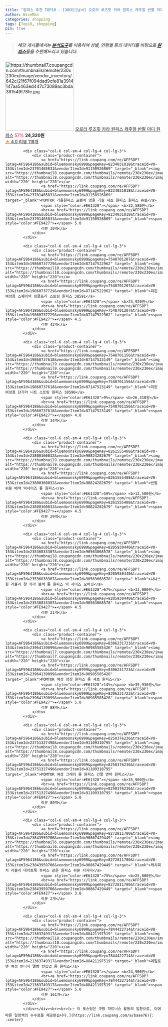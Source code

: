 ```yaml
---
title: "원피스 추천 TOP10 - [30대][남녀] 오로라 루즈핏 카라 원피스 캐주얼 반팔 미디 원피스"
author: WiseMan
categories: shopping
tags: [Top10, shopping]
pin: true
---
```


> ##### 해당 게시물에서는 [**분석도구**](https://itemscout.io/)를 이용하여 **성별**, **연령별** 등의 데이터를 바탕으로 [**원피스**](https://link.coupang.com/a/baae76)들을 추천해드리고 있습니다.
<div class="container"><div class="row">
            <div class="col-6 col-sm-4 col-lg-4 col-lg-3">
                <div class="product-container">
                    <a href="https://link.coupang.com/re/AFFSDP?lptag=AF5964186&subid=bluemoonsky6999&pageKey=8103890483&traceid=V0-153&itemId=22932210854&vendorItemId=90727408915" target="_blank"><img src="https://thumbnail7.coupangcdn.com/thumbnails/remote/230x230ex/image/vendor_inventory/642c/21f67f094dad9cfe81a3914147aa5463ed447c73089ac3bda381549f78fe.jpg" alt="https://thumbnail7.coupangcdn.com/thumbnails/remote/230x230ex/image/vendor_inventory/642c/21f67f094dad9cfe81a3914147aa5463ed447c73089ac3bda381549f78fe.jpg" width="220" height="220"></a>
                    <a href="https://link.coupang.com/re/AFFSDP?lptag=AF5964186&subid=bluemoonsky6999&pageKey=8103890483&traceid=V0-153&itemId=22932210854&vendorItemId=90727408915" target="_blank">오로라 루즈핏 카라 원피스 캐주얼 반팔 미디 원피스</a>
                    <span style="color:#E61328">57%</span> <b>24,320원</b>
                    <br><a href="https://link.coupang.com/re/AFFSDP?lptag=AF5964186&subid=bluemoonsky6999&pageKey=8103890483&traceid=V0-153&itemId=22932210854&vendorItemId=90727408915" target="_blank"><span style="color:#FE9427">★</span> 4.0
                    리뷰 118개</a>
                </div>
            </div>
            
            <div class="col-6 col-sm-4 col-lg-4 col-lg-3">
                <div class="product-container">
                    <a href="https://link.coupang.com/re/AFFSDP?lptag=AF5964186&subid=bluemoonsky6999&pageKey=8234031018&traceid=V0-153&itemId=23701465831&vendorItemId=91150926869" target="_blank"><img src="https://thumbnail8.coupangcdn.com/thumbnails/remote/230x230ex/image/vendor_inventory/059a/77a44e3f38493276e1b686311946b392278404fed3bbc5988999b15d5a0e.jpg" alt="https://thumbnail8.coupangcdn.com/thumbnails/remote/230x230ex/image/vendor_inventory/059a/77a44e3f38493276e1b686311946b392278404fed3bbc5988999b15d5a0e.jpg" width="220" height="220"></a>
                    <a href="https://link.coupang.com/re/AFFSDP?lptag=AF5964186&subid=bluemoonsky6999&pageKey=8234031018&traceid=V0-153&itemId=23701465831&vendorItemId=91150926869" target="_blank">POMTOR 가을원피스 프렌치 명원 기질 셔츠 원피스 원피스 슈트</a>
                    <span style="color:#E61328"></span> <b>32,580원</b>
                    <br><a href="https://link.coupang.com/re/AFFSDP?lptag=AF5964186&subid=bluemoonsky6999&pageKey=8234031018&traceid=V0-153&itemId=23701465831&vendorItemId=91150926869" target="_blank"><span style="color:#FE9427">★</span> 5.0
                    리뷰 30개</a>
                </div>
            </div>
            
            <div class="col-6 col-sm-4 col-lg-4 col-lg-3">
                <div class="product-container">
                    <a href="https://link.coupang.com/re/AFFSDP?lptag=AF5964186&subid=bluemoonsky6999&pageKey=7548701207&traceid=V0-153&itemId=19860737729&vendorItemId=87147522962" target="_blank"><img src="https://thumbnail10.coupangcdn.com/thumbnails/remote/230x230ex/image/rs_quotation_api/u1j6igru/2eb22f27723f4b1cba5d3f5e5ae532a4.jpg" alt="https://thumbnail10.coupangcdn.com/thumbnails/remote/230x230ex/image/rs_quotation_api/u1j6igru/2eb22f27723f4b1cba5d3f5e5ae532a4.jpg" width="220" height="220"></a>
                    <a href="https://link.coupang.com/re/AFFSDP?lptag=AF5964186&subid=bluemoonsky6999&pageKey=7548701207&traceid=V0-153&itemId=19860737729&vendorItemId=87147522962" target="_blank">피핀 여성용 스퀘어넥 링클프리 스트링 원피스 38591</a>
                    <span style="color:#E61328"></span> <b>23,920원</b>
                    <br><a href="https://link.coupang.com/re/AFFSDP?lptag=AF5964186&subid=bluemoonsky6999&pageKey=7548701207&traceid=V0-153&itemId=19860737729&vendorItemId=87147522962" target="_blank"><span style="color:#FE9427">★</span> 4.5
                    리뷰 43개</a>
                </div>
            </div>
            
            <div class="col-6 col-sm-4 col-lg-4 col-lg-3">
                <div class="product-container">
                    <a href="https://link.coupang.com/re/AFFSDP?lptag=AF5964186&subid=bluemoonsky6999&pageKey=7548701156&traceid=V0-153&itemId=19860737618&vendorItemId=87147523149" target="_blank"><img src="https://thumbnail9.coupangcdn.com/thumbnails/remote/230x230ex/image/rs_quotation_api/xmgt5ibu/dab035f2f91248a2bba42bfc0ca12e48.jpg" alt="https://thumbnail9.coupangcdn.com/thumbnails/remote/230x230ex/image/rs_quotation_api/xmgt5ibu/dab035f2f91248a2bba42bfc0ca12e48.jpg" width="220" height="220"></a>
                    <a href="https://link.coupang.com/re/AFFSDP?lptag=AF5964186&subid=bluemoonsky6999&pageKey=7548701156&traceid=V0-153&itemId=19860737618&vendorItemId=87147523149" target="_blank">피핀 여성용 단가라 니트 스트링 원피스 38590</a>
                    <span style="color:#E61328">9%</span> <b>26,310원</b>
                    <br><a href="https://link.coupang.com/re/AFFSDP?lptag=AF5964186&subid=bluemoonsky6999&pageKey=7548701156&traceid=V0-153&itemId=19860737618&vendorItemId=87147523149" target="_blank"><span style="color:#FE9427">★</span> 4.0
                    리뷰 34개</a>
                </div>
            </div>
            
            <div class="col-6 col-sm-4 col-lg-4 col-lg-3">
                <div class="product-container">
                    <a href="https://link.coupang.com/re/AFFSDP?lptag=AF5964186&subid=bluemoonsky6999&pageKey=8261555408&traceid=V0-153&itemId=23800360032&vendorItemId=90824282679" target="_blank"><img src="https://thumbnail9.coupangcdn.com/thumbnails/remote/230x230ex/image/vendor_inventory/24a9/254199739247ac685711b45657d40ceb40e7950f65d209d34d0141bf27cc.jpg" alt="https://thumbnail9.coupangcdn.com/thumbnails/remote/230x230ex/image/vendor_inventory/24a9/254199739247ac685711b45657d40ceb40e7950f65d209d34d0141bf27cc.jpg" width="220" height="220"></a>
                    <a href="https://link.coupang.com/re/AFFSDP?lptag=AF5964186&subid=bluemoonsky6999&pageKey=8261555408&traceid=V0-153&itemId=23800360032&vendorItemId=90824282679" target="_blank">반팔 쉬폰 배색 빅사이즈 롱 원피스</a>
                    <span style="color:#E61328">59%</span> <b>12,500원</b>
                    <br><a href="https://link.coupang.com/re/AFFSDP?lptag=AF5964186&subid=bluemoonsky6999&pageKey=8261555408&traceid=V0-153&itemId=23800360032&vendorItemId=90824282679" target="_blank"><span style="color:#FE9427">★</span> 4.5
                    리뷰 29개</a>
                </div>
            </div>
            
            <div class="col-6 col-sm-4 col-lg-4 col-lg-3">
                <div class="product-container">
                    <a href="https://link.coupang.com/re/AFFSDP?lptag=AF5964186&subid=bluemoonsky6999&pageKey=8205930440&traceid=V0-153&itemId=23536833307&vendorItemId=90563068578" target="_blank"><img src="https://thumbnail8.coupangcdn.com/thumbnails/remote/230x230ex/image/vendor_inventory/cdc5/ceee890c55fda70a59c98d5a666acd1563f02e52f16656b108081c1f91f4.jpg" alt="https://thumbnail8.coupangcdn.com/thumbnails/remote/230x230ex/image/vendor_inventory/cdc5/ceee890c55fda70a59c98d5a666acd1563f02e52f16656b108081c1f91f4.jpg" width="220" height="220"></a>
                    <a href="https://link.coupang.com/re/AFFSDP?lptag=AF5964186&subid=bluemoonsky6999&pageKey=8205930440&traceid=V0-153&itemId=23536833307&vendorItemId=90563068578" target="_blank">나나스윗 러블리 왕 카라 블랙 롱 원피스 빅 사이즈 오버핏</a>
                    <span style="color:#E61328">67%</span> <b>33,000원</b>
                    <br><a href="https://link.coupang.com/re/AFFSDP?lptag=AF5964186&subid=bluemoonsky6999&pageKey=8205930440&traceid=V0-153&itemId=23536833307&vendorItemId=90563068578" target="_blank"><span style="color:#FE9427">★</span> 4.5
                    리뷰 21개</a>
                </div>
            </div>
            
            <div class="col-6 col-sm-4 col-lg-4 col-lg-3">
                <div class="product-container">
                    <a href="https://link.coupang.com/re/AFFSDP?lptag=AF5964186&subid=bluemoonsky6999&pageKey=8306231723&traceid=V0-153&itemId=23964139099&vendorItemId=90985585426" target="_blank"><img src="https://thumbnail7.coupangcdn.com/thumbnails/remote/230x230ex/image/vendor_inventory/947d/1a287b35c87012731fab6bf979a10cdc40202d11ce3f2431b616e075843d.jpg" alt="https://thumbnail7.coupangcdn.com/thumbnails/remote/230x230ex/image/vendor_inventory/947d/1a287b35c87012731fab6bf979a10cdc40202d11ce3f2431b616e075843d.jpg" width="220" height="220"></a>
                    <a href="https://link.coupang.com/re/AFFSDP?lptag=AF5964186&subid=bluemoonsky6999&pageKey=8306231723&traceid=V0-153&itemId=23964139099&vendorItemId=90985585426" target="_blank">POMTOR 여성 정장 원피스 롱 셔츠 원피스</a>
                    <span style="color:#E61328">14%</span> <b>39,930원</b>
                    <br><a href="https://link.coupang.com/re/AFFSDP?lptag=AF5964186&subid=bluemoonsky6999&pageKey=8306231723&traceid=V0-153&itemId=23964139099&vendorItemId=90985585426" target="_blank"><span style="color:#FE9427">★</span> 5.0
                    리뷰 88개</a>
                </div>
            </div>
            
            <div class="col-6 col-sm-4 col-lg-4 col-lg-3">
                <div class="product-container">
                    <a href="https://link.coupang.com/re/AFFSDP?lptag=AF5964186&subid=bluemoonsky6999&pageKey=8250376236&traceid=V0-153&itemId=23751327490&vendorItemId=91109310795" target="_blank"><img src="https://thumbnail8.coupangcdn.com/thumbnails/remote/230x230ex/image/vendor_inventory/0f0e/0ae3a69dcbaacb37c67a777bb496aadb3db81a75a3827bdc2d34d4f57a4c.jpg" alt="https://thumbnail8.coupangcdn.com/thumbnails/remote/230x230ex/image/vendor_inventory/0f0e/0ae3a69dcbaacb37c67a777bb496aadb3db81a75a3827bdc2d34d4f57a4c.jpg" width="220" height="220"></a>
                    <a href="https://link.coupang.com/re/AFFSDP?lptag=AF5964186&subid=bluemoonsky6999&pageKey=8250376236&traceid=V0-153&itemId=23751327490&vendorItemId=91109310795" target="_blank">POMTOR 여성 그레이 롱 원피스 긴팔 면마 원피스</a>
                    <span style="color:#E61328"></span> <b>35,900원</b>
                    <br><a href="https://link.coupang.com/re/AFFSDP?lptag=AF5964186&subid=bluemoonsky6999&pageKey=8250376236&traceid=V0-153&itemId=23751327490&vendorItemId=91109310795" target="_blank"><span style="color:#FE9427">★</span> 5.0
                    리뷰 80개</a>
                </div>
            </div>
            
            <div class="col-6 col-sm-4 col-lg-4 col-lg-3">
                <div class="product-container">
                    <a href="https://link.coupang.com/re/AFFSDP?lptag=AF5964186&subid=bluemoonsky6999&pageKey=8272811780&traceid=V0-153&itemId=23843959706&vendorItemId=90867429449" target="_blank"><img src="https://thumbnail6.coupangcdn.com/thumbnails/remote/230x230ex/image/vendor_inventory/6c6a/d3b64a2d0bcefba27412b502f15ce96125bb152e655a771ffdbc90051ad2.jpg" alt="https://thumbnail6.coupangcdn.com/thumbnails/remote/230x230ex/image/vendor_inventory/6c6a/d3b64a2d0bcefba27412b502f15ce96125bb152e655a771ffdbc90051ad2.jpg" width="220" height="220"></a>
                    <a href="https://link.coupang.com/re/AFFSDP?lptag=AF5964186&subid=bluemoonsky6999&pageKey=8272811780&traceid=V0-153&itemId=23843959706&vendorItemId=90867429449" target="_blank">캐치피치 러블리 데이트룩 투피스 같은 원피스 쉬폰 지지미</a>
                    <span style="color:#E61328">75%</span> <b>25,800원</b>
                    <br><a href="https://link.coupang.com/re/AFFSDP?lptag=AF5964186&subid=bluemoonsky6999&pageKey=8272811780&traceid=V0-153&itemId=23843959706&vendorItemId=90867429449" target="_blank"><span style="color:#FE9427">★</span> 3.0
                    리뷰 2개</a>
                </div>
            </div>
            
            <div class="col-6 col-sm-4 col-lg-4 col-lg-3">
                <div class="product-container">
                    <a href="https://link.coupang.com/re/AFFSDP?lptag=AF5964186&subid=bluemoonsky6999&pageKey=7844422714&traceid=V0-153&itemId=21363749317&vendorItemId=88421197519" target="_blank"><img src="https://thumbnail10.coupangcdn.com/thumbnails/remote/230x230ex/image/vendor_inventory/71c9/559c770145d3a7fb02eb3ee6e4cb970b5dc6cde82fa513dd0da10aff7ccc.jpg" alt="https://thumbnail10.coupangcdn.com/thumbnails/remote/230x230ex/image/vendor_inventory/71c9/559c770145d3a7fb02eb3ee6e4cb970b5dc6cde82fa513dd0da10aff7ccc.jpg" width="220" height="220"></a>
                    <a href="https://link.coupang.com/re/AFFSDP?lptag=AF5964186&subid=bluemoonsky6999&pageKey=7844422714&traceid=V0-153&itemId=21363749317&vendorItemId=88421197519" target="_blank">데일로엔 여성 빈티지 멜빵 반집업 롱 원피스</a>
                    <span style="color:#E61328"></span> <b>24,900원</b>
                    <br><a href="https://link.coupang.com/re/AFFSDP?lptag=AF5964186&subid=bluemoonsky6999&pageKey=7844422714&traceid=V0-153&itemId=21363749317&vendorItemId=88421197519" target="_blank"><span style="color:#FE9427">★</span> 5.0
                    리뷰 161개</a>
                </div>
            </div>
            </div></div><br><br>[👉 이 포스팅은 쿠팡 파트너스 활동의 일환으로, 이에 따른 일정액의 수수료를 제공받습니다.](https://link.coupang.com/a/baae76){: .center}